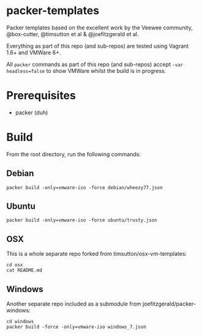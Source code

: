 packer-templates
================

Packer templates based on the excellent work by the Veewee community, @box-cutter, @timsutton et al & @joefitzgerald et al.

Everything as part of this repo (and sub-repos) are tested using Vagrant 1.6+ and VMWare 6+.

All `packer` commands as part of this repo (and sub-repos) accept `-var headless=false` to show VMWare whilst the build is in progress.


Prerequisites
=============

 - packer (duh)


Build
=====

From the root directory, run the following commands:


Debian
------

    packer build -only=vmware-iso -force debian/wheezy77.json


Ubuntu
------

    packer build -only=vmware-iso -force ubuntu/trusty.json


OSX
---

This is a whole separate repo forked from timsutton/osx-vm-templates:

    cd osx
    cat README.md


Windows
-------

Another separate repo included as a submodule from joefitzgerald/packer-windows:

    cd windows
    packer build -force -only=vmware-iso windows_7.json

